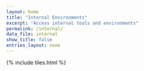 ```yaml
---
layout: home
title: "Internal Environments"
excerpt: "Access internal tools and environments"
permalink: /internal/
data_file: internal
show_title: false
entries_layout: none
---
```


{% include tiles.html %}
